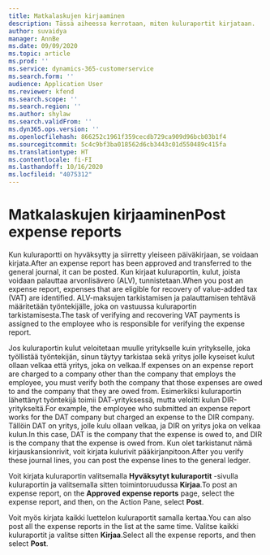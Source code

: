```yaml
---
title: Matkalaskujen kirjaaminen
description: Tässä aiheessa kerrotaan, miten kuluraportit kirjataan.
author: suvaidya
manager: AnnBe
ms.date: 09/09/2020
ms.topic: article
ms.prod: ''
ms.service: dynamics-365-customerservice
ms.search.form: ''
audience: Application User
ms.reviewer: kfend
ms.search.scope: ''
ms.search.region: ''
ms.author: shylaw
ms.search.validFrom: ''
ms.dyn365.ops.version: ''
ms.openlocfilehash: 866252c1961f359cecdb729ca909d96bcb03b1f4
ms.sourcegitcommit: 5c4c9bf3ba018562d6cb3443c01d550489c415fa
ms.translationtype: HT
ms.contentlocale: fi-FI
ms.lasthandoff: 10/16/2020
ms.locfileid: "4075312"
---
```

# <a name="post-expense-reports"></a><span data-ttu-id="b05c3-103">Matkalaskujen kirjaaminen</span><span class="sxs-lookup"><span data-stu-id="b05c3-103">Post expense reports</span></span>

<span data-ttu-id="b05c3-104">Kun kuluraportti on hyväksytty ja siirretty yleiseen päiväkirjaan, se voidaan kirjata.</span><span class="sxs-lookup"><span data-stu-id="b05c3-104">After an expense report has been approved and transferred to the general journal, it can be posted.</span></span> <span data-ttu-id="b05c3-105">Kun kirjaat kuluraportin, kulut, joista voidaan palauttaa arvonlisävero (ALV), tunnistetaan.</span><span class="sxs-lookup"><span data-stu-id="b05c3-105">When you post an expense report, expenses that are eligible for recovery of value-added tax (VAT) are identified.</span></span> <span data-ttu-id="b05c3-106">ALV-maksujen tarkistamisen ja palauttamisen tehtävä määritetään työntekijälle, joka on vastuussa kuluraportin tarkistamisesta.</span><span class="sxs-lookup"><span data-stu-id="b05c3-106">The task of verifying and recovering VAT payments is assigned to the employee who is responsible for verifying the expense report.</span></span>

<span data-ttu-id="b05c3-107">Jos kuluraportin kulut veloitetaan muulle yritykselle kuin yritykselle, joka työllistää työntekijän, sinun täytyy tarkistaa sekä yritys jolle kyseiset kulut ollaan velkaa että yritys, joka on velkaa.</span><span class="sxs-lookup"><span data-stu-id="b05c3-107">If expenses on an expense report are charged to a company other than the company that employs the employee, you must verify both the company that those expenses are owed to and the company that they are owed from.</span></span> <span data-ttu-id="b05c3-108">Esimerkiksi kuluraportin lähettänyt työntekijä toimii DAT-yrityksessä, mutta veloitti kulun DIR-yritykseltä.</span><span class="sxs-lookup"><span data-stu-id="b05c3-108">For example, the employee who submitted an expense report works for the DAT company but charged an expense to the DIR company.</span></span> <span data-ttu-id="b05c3-109">Tällöin DAT on yritys, jolle kulu ollaan velkaa, ja DIR on yritys joka on velkaa kulun.</span><span class="sxs-lookup"><span data-stu-id="b05c3-109">In this case, DAT is the company that the expense is owed to, and DIR is the company that the expense is owed from.</span></span> <span data-ttu-id="b05c3-110">Kun olet tarkistanut nämä kirjauskansionrivit, voit kirjata kulurivit pääkirjanpitoon.</span><span class="sxs-lookup"><span data-stu-id="b05c3-110">After you verify these journal lines, you can post the expense lines to the general ledger.</span></span>

<span data-ttu-id="b05c3-111">Voit kirjata kuluraportin valitsemalla **Hyväksytyt kuluraportit** -sivulla kuluraportin ja valitsemalla sitten toimintoruudussa **Kirjaa**.</span><span class="sxs-lookup"><span data-stu-id="b05c3-111">To post an expense report, on the **Approved expense reports** page, select the expense report, and then, on the Action Pane, select **Post**.</span></span>

<span data-ttu-id="b05c3-112">Voit myös kirjata kaikki luettelon kuluraportit samalla kertaa.</span><span class="sxs-lookup"><span data-stu-id="b05c3-112">You can also post all the expense reports in the list at the same time.</span></span> <span data-ttu-id="b05c3-113">Valitse kaikki kuluraportit ja valitse sitten **Kirjaa**.</span><span class="sxs-lookup"><span data-stu-id="b05c3-113">Select all the expense reports, and then select **Post**.</span></span>
